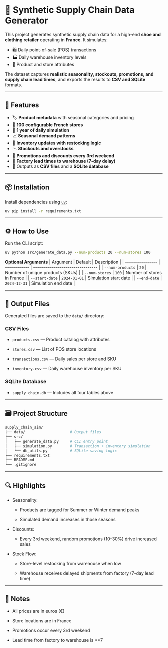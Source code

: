 # 🏬 Synthetic Supply Chain Data Generator

This project generates synthetic supply chain data for a high-end **shoe and clothing retailer** operating in **France**. It simulates:

- 🛍️ Daily point-of-sale (POS) transactions
- 🏭 Daily warehouse inventory levels
- 🧾 Product and store attributes

The dataset captures **realistic seasonality, stockouts, promotions, and supply chain lead times**, and exports the results to **CSV and SQLite** formats.

---

## 🚀 Features

- 🏷️ **Product metadata** with seasonal categories and pricing
- 🏪 **100 configurable French stores**
- 📅 **1 year of daily simulation**
- 📈 **Seasonal demand patterns**
- 🔁 **Inventory updates with restocking logic**
- 📉 **Stockouts and overstocks**
- 💸 **Promotions and discounts every 3rd weekend**
- 🐢 **Factory lead times to warehouse (7-day delay)**
- 💾 Outputs as **CSV files** and a **SQLite database**

---

## 📦 Installation

Install dependencies using [`uv`](https://github.com/astral-sh/uv):

```bash
uv pip install -r requirements.txt
```

---

## ⚙️ How to Use
Run the CLI script:

```bash
uv python src/generate_data.py --num-products 20 --num-stores 100
```

**Optional Arguments**
| Argument         | Default      | Description                      |
| ---------------- | ------------ | -------------------------------- |
| `--num-products` | `20`         | Number of unique products (SKUs) |
| `--num-stores`   | `100`        | Number of stores in France       |
| `--start-date`   | `2024-01-01` | Simulation start date            |
| `--end-date`     | `2024-12-31` | Simulation end date              |

---

## 📂 Output Files
Generated files are saved to the `data/` directory:

### CSV Files
* `products.csv` — Product catalog with attributes

* `stores.csv` — List of POS store locations

* `transactions.csv` — Daily sales per store and SKU

* `inventory.csv` — Daily warehouse inventory per SKU

### SQLite Database
* `supply_chain.db` — Includes all four tables above

---

## 🗃️ Project Structure

```bash
supply_chain_sim/
├── data/                    # Output files
├── src/
│   ├── generate_data.py     # CLI entry point
│   ├── simulation.py        # Transaction + inventory simulation
│   └── db_utils.py          # SQLite saving logic
├── requirements.txt
├── README.md
└── .gitignore
```

---

## 🔍 Highlights
* Seasonality:

    * Products are tagged for Summer or Winter demand peaks

    * Simulated demand increases in those seasons

* Discounts:

    * Every 3rd weekend, random promotions (10–30%) drive increased sales

* Stock Flow:

    * Store-level restocking from warehouse when low

    * Warehouse receives delayed shipments from factory (7-day lead time)

---

## 📌 Notes
* All prices are in euros (€)

* Store locations are in France

* Promotions occur every 3rd weekend

* Lead time from factory to warehouse is **7
